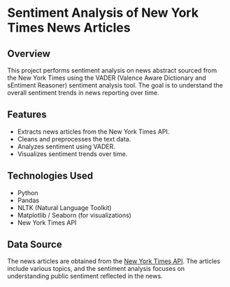 # Sentiment Analysis of New York Times News Articles

## Overview
This project performs sentiment analysis on news abstract sourced from the New York Times using the VADER (Valence Aware Dictionary and sEntiment Reasoner) sentiment analysis tool. The goal is to understand the overall sentiment trends in news reporting over time.

## Features
- Extracts news articles from the New York Times API.
- Cleans and preprocesses the text data.
- Analyzes sentiment using VADER.
- Visualizes sentiment trends over time.

## Technologies Used
- Python
- Pandas
- NLTK (Natural Language Toolkit)
- Matplotlib / Seaborn (for visualizations)
- New York Times API

## Data Source
The news articles are obtained from the [New York Times API](https://developer.nytimes.com/apis). The articles include various topics, and the sentiment analysis focuses on understanding public sentiment reflected in the news.
